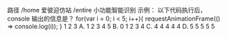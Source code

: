 路径 /home 爱彼迎仿站
/entire 小功能智能识别
示例：
以下代码执行后，console 输出的信息是？
for(var i = 0; i < 5; i++){
requestAnimationFrame(() => console.log(i));
}
1
2
3
A. 1 2 3 4 5
B. 0 1 2 3 4
C. 4 4 4 4 4
D. 5 5 5 5 5